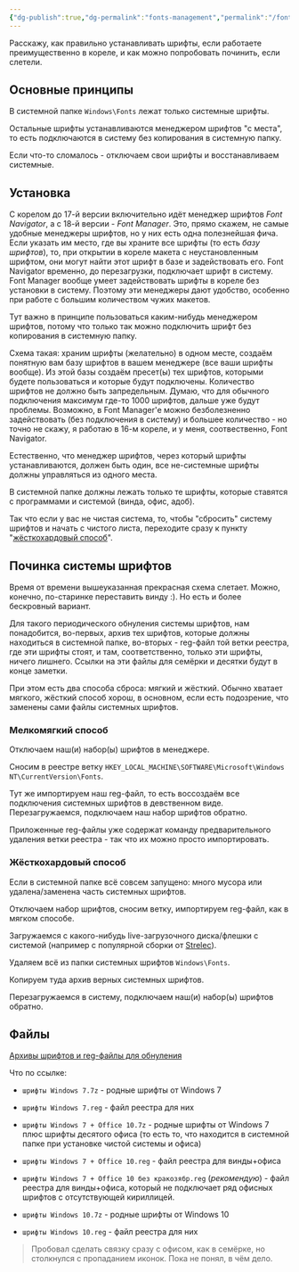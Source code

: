 ```yaml
---
{"dg-publish":true,"dg-permalink":"fonts-management","permalink":"/fonts-management/","created":"2023-10-09T12:57:03.979+07:00","updated":"2023-12-28T13:39:12.302+07:00"}
---
```


Расскажу, как правильно устанавливать шрифты, если работаете преимущественно в кореле, и как можно попробовать починить, если слетели.
## Основные принципы

В системной папке `Windows\Fonts` лежат только системные шрифты.

Остальные шрифты устанавливаются менеджером шрифтов "с места", то есть подключаются в систему без копирования в системную папку.

Если что-то сломалось - отключаем свои шрифты и восстанавливаем системные.

## Установка

С корелом до 17-й версии включительно идёт менеджер шрифтов *Font Navigator*, а с 18-й версии - *Font Manager*. Это, прямо скажем, не самые удобные менеджеры шрифтов, но у них есть одна полезнейшая фича. Если указать им место, где вы храните все шрифты (то есть *базу шрифтов*), то, при открытии в кореле макета с неустановленным шрифтом, они могут найти этот шрифт в базе и задействовать его. Font Navigator временно, до перезагрузки, подключает шрифт в систему. Font Manager вообще умеет задействовать шрифты в кореле без установки в систему. Поэтому эти менеджеры дают удобство, особенно при работе с большим количеством чужих макетов.

Тут важно в принципе пользоваться каким-нибудь менеджером шрифтов, потому что только так можно подключить шрифт без копирования в системную папку. 

Схема такая: храним шрифты (желательно) в одном месте, создаём понятную вам базу шрифтов в вашем менеджере (все ваши шрифты вообще). Из этой базы создаём пресет(ы) тех шрифтов, которыми будете пользоваться и которые будут подключены. Количество шрифтов не должно быть запредельным. Думаю, что для обычного подключения максимум где-то 1000 шрифтов, дальше уже будут проблемы. Возможно, в Font Manager'е можно безболезненно задействовать (без подключения в систему) и большее количество - но точно не скажу, я работаю в 16-м кореле, и у меня, соотвественно, Font Navigator. 

Естественно, что менеджер шрифтов, через который шрифты устанавливаются, должен быть один, все не-системные шрифты должны управляться из одного места.

В системной папке должны лежать только те шрифты, которые ставятся с программами и системой (винда, офис, адоб).

Так что если у вас не чистая система, то, чтобы "сбросить" систему шрифтов и начать с чистого листа, переходите сразу к пункту "[жёсткохардовый способ](#жёсткохардовый-способ)".

## Починка системы шрифтов

Время от времени вышеуказанная прекрасная схема слетает. Можно, конечно, по-старинке переставить винду :). Но есть и более бескровный вариант.

Для такого периодического обнуления системы шрифтов, нам понадобится, во-первых, архив тех шрифтов, которые должны находиться в системной папке, во-вторых - reg-файл той ветки реестра, где эти шрифты стоят, и там, соответственно, только эти шрифты, ничего лишнего. Ссылки на эти файлы для семёрки и десятки будут в конце заметки.

При этом есть два способа сброса: мягкий и жёсткий. Обычно хватает мягкого, жёсткий способ хорош, в основном, если есть подозрение, что заменены сами файлы системных шрифтов.

### Мелкомягкий способ

Отключаем наш(и) набор(ы) шрифтов в менеджере.

Сносим в реестре ветку `HKEY_LOCAL_MACHINE\SOFTWARE\Microsoft\Windows NT\CurrentVersion\Fonts`.

Тут же импортируем наш reg-файл, то есть воссоздаём все подключения системных шрифтов в девственном виде. Перезагружаемся, подключаем наш набор шрифтов обратно.

Приложенные reg-файлы уже содержат команду предварительного удаления ветки реестра - так что их можно просто импортировать.

### Жёсткохардовый способ

Если в системной папке всё совсем запущено: много мусора или удалена/заменена часть системных шрифтов.

Отключаем набор шрифтов, сносим ветку, импортируем reg-файл, как в мягком способе.

Загружаемся с какого-нибудь live-загрузочного диска/флешки с системой (например с популярной сборки от [Strelec](https://sergeistrelec.name)).

Удаляем всё из папки системных шрифтов `Windows\Fonts`.

Копируем туда архив верных системных шрифтов.

Перезагружаемся в систему, подключаем наш(и) набор(ы) шрифтов обратно.

## Файлы

[Архивы шрифтов и reg-файлы для обнуления](https://cloud.mail.ru/public/9fvH/dMUaGGPnK)

Что по ссылке:
- `шрифты Windows 7.7z` - родные шрифты от Windows 7
- `шрифты Windows 7.reg` - файл реестра для них
- `шрифты Windows 7 + Office 10.7z` - родные шрифты от Windows 7 плюс шрифты десятого офиса (то есть то, что находится в системной папке при установке чистой системы и офиса)
- `шрифты Windows 7 + Office 10.reg` - файл реестра для винды+офиса
- `шрифты Windows 7 + Office 10 без кракозябр.reg` (*рекомендую*) - файл реестра для винды+офиса, который не подключает ряд офисных шрифтов с отсутствующей кириллицей.

- `шрифты Windows 10.7z` - родные шрифты от Windows 10
- `шрифты Windows 10.reg` - файл реестра для них

> Пробовал сделать связку сразу с офисом, как в семёрке, но столкнулся с пропаданием иконок. Пока не понял, в чём дело.